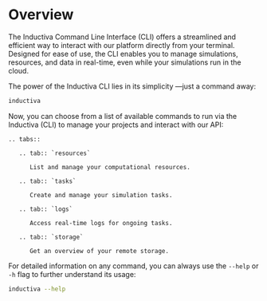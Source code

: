 # Overview

The Inductiva Command Line Interface (CLI) offers a streamlined and efficient way 
to interact with our platform directly from your terminal. Designed for ease of use, 
the CLI enables you to manage simulations, resources, and data in real-time, even 
while your simulations run in the cloud.

The power of the Inductiva CLI lies in its simplicity —just a command away: 
```bash
inductiva
```
Now, you can choose from a list of available commands to run via the Inductiva (CLI) to manage your projects and interact with our API:

````{eval-rst}
.. tabs::

   .. tab:: `resources`

      List and manage your computational resources.

   .. tab:: `tasks`

      Create and manage your simulation tasks.

   .. tab:: `logs`

      Access real-time logs for ongoing tasks.

   .. tab:: `storage`

      Get an overview of your remote storage.

````

For detailed information on any command, you can always use the `--help` or `-h` flag 
to further understand its usage:

```bash
inductiva --help
```
